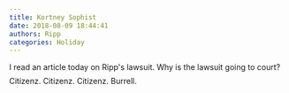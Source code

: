 ```yaml
---
title: Kortney Sophist
date: 2018-08-09 18:44:41
authors: Ripp
categories: Holiday
---
```


 I read an article today on Ripp's lawsuit.
Why is the lawsuit going to court?
$$$$
Citizenz.
Citizenz.
Citizenz.
Burrell.